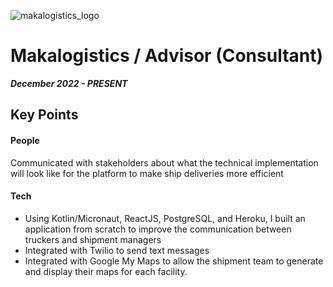 ![makalogistics_logo](https://github.com/MoreNaruto/personal-website/assets/2292947/00224634-2193-4a8a-9e53-b1a4834afe83)

# Makalogistics / Advisor (Consultant) 
***December 2022 - PRESENT***

## Key Points

#### People
Communicated with stakeholders about what the technical implementation will look like for the platform to make ship deliveries more efficient

#### Tech

* Using Kotlin/Micronaut, ReactJS, PostgreSQL, and Heroku, I built an application from scratch to improve the communication between truckers and shipment managers
* Integrated with Twilio to send text messages
* Integrated with Google My Maps to allow the shipment team to
generate and display their maps for each facility.

